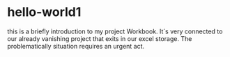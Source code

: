 # hello-world1
this is a briefly introduction to my project Workbook. It´s very connected to our already vanishing project that exits in our excel storage. The problematically situation requires an urgent act.
